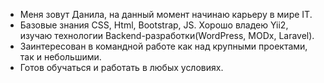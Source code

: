 - Меня зовут Данила, на данный момент начинаю карьеру в мире IT. 
- Базовые знания CSS, Html, Bootstrap, JS. Хорошо владею Yii2, изучаю технологии Backend-разработки(WordPress, MODx, Laravel).
- Заинтересован в командной работе как над крупными проектами, так и небольшими. 
- Готов обучаться и работать в любых условиях.
